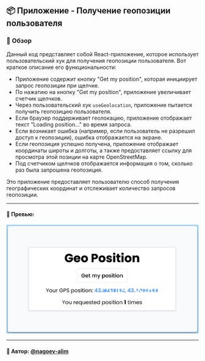 ## 📦 Приложение - Получение геопозиции пользователя

### 🚀 Обзор
Данный код представляет собой React-приложение, которое использует пользовательский хук для получения геопозиции пользователя. Вот краткое описание его функциональности:

- Приложение содержит кнопку "Get my position", которая инициирует запрос геопозиции при щелчке.
- По нажатию на кнопку "Get my position", приложение увеличивает счетчик щелчков.
- Через пользовательский хук `useGeolocation`, приложение пытается получить геопозицию пользователя.
- Если браузер поддерживает геолокацию, приложение отображает текст "Loading position..." во время запроса.
- Если возникает ошибка (например, если пользователь не разрешил доступ к геопозиции), ошибка отображается на экране.
- Если геопозиция успешно получена, приложение отображает координаты широты и долготы, а также предоставляет ссылку для просмотра этой позиции на карте OpenStreetMap.
- Под счетчиком щелчков отображается информация о том, сколько раз была запрошена геопозиция.

Это приложение предоставляет пользователю способ получения географических координат и отслеживает количество запросов геопозиции.

---
#### 🌄 Превью:
![Превью](public/images/preview.jpg)


-----
#### 🙌 Автор: [@nagoev-alim](https://github.com/nagoev-alim)

